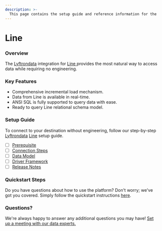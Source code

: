 ```yaml
---
description: >-
  This page contains the setup guide and reference information for the Line source connector.
---
```


# Line

### Overview

The [Lyftrondata](https://www.lyftrondata.com/) integration for [Line](https://www.lyftrondata.com/integration/line/)[ ](https://www.lyftrondata.com/integration/line/)provides the most natural way to access data while requiring no engineering.

### Key Features

* Comprehensive incremental load mechanism.
* Data from Line is available in real-time.&#x20;
* ANSI SQL is fully supported to query data with ease.
* Ready to query Line relational schema model.

### Setup Guide

To connect to your destination without engineering, follow our step-by-step [Lyftrondata](https://www.lyftrondata.com/)  [Line](https://www.lyftrondata.com/integration/line/) setup guide.

* [ ] [Prerequisite](../../marketing-analytics/line/prerequisite.md)
* [ ] [Connection Steps](../../marketing-analytics/line/connection-steps.md)
* [ ] [Data Model](../../marketing-analytics/line/data-model/)
* [ ] [Driver Framework](../../marketing-analytics/line/driver-framework/)
* [ ] [Release Notes](../../marketing-analytics/line/release-notes.md)

### Quickstart Steps

Do you have questions about how to use the platform? Don't worry; we've got you covered. Simply follow the quickstart instructions [here](../../../quickstart-steps.md).

### Questions? <a href="#questions" id="questions"></a>

We're always happy to answer any additional questions you may have! [Set up a meeting with our data experts.](https://www.lyftrondata.com/book-a-meeting/)

